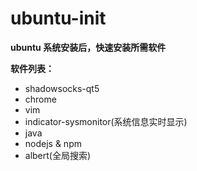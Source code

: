 # ubuntu-init

**ubuntu 系统安装后，快速安装所需软件**



**软件列表：**
* shadowsocks-qt5
* chrome
* vim
* indicator-sysmonitor(系统信息实时显示)
* java
* nodejs & npm
* albert(全局搜索)
